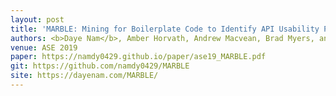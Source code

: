 ```yaml
---
layout: post
title: 'MARBLE: Mining for Boilerplate Code to Identify API Usability Problems'
authors: <b>Daye Nam</b>, Amber Horvath, Andrew Macvean, Brad Myers, and Bogdan Vasilescu
venue: ASE 2019
paper: https://namdy0429.github.io/paper/ase19_MARBLE.pdf
git: https://github.com/namdy0429/MARBLE
site: https://dayenam.com/MARBLE/
---
```

